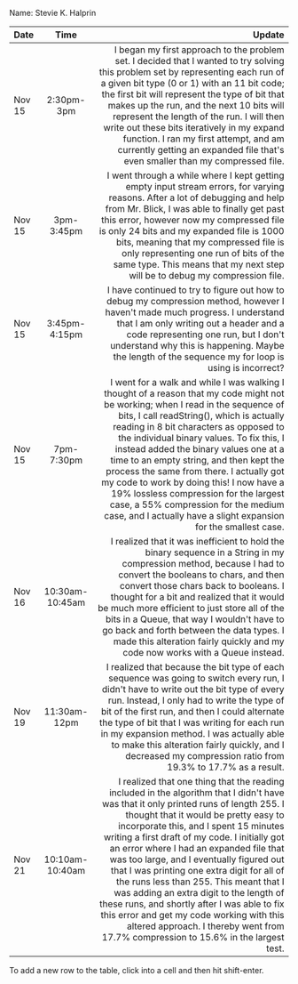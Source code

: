 Name: Stevie K. Halprin

| Date   |      Time       |                                                                                                                                                                                                                                                                                                                                                                                                                                                                                                                                                                                                                                                                                  Update |
|:-------|:---------------:|----------------------------------------------------------------------------------------------------------------------------------------------------------------------------------------------------------------------------------------------------------------------------------------------------------------------------------------------------------------------------------------------------------------------------------------------------------------------------------------------------------------------------------------------------------------------------------------------------------------------------------------------------------------------------------------:|
| Nov 15 |   2:30pm-3pm    |                                                                                                                                                                                      I began my first approach to the problem set. I decided that I wanted to try solving this problem set by representing each run of a given bit type (0 or 1) with an 11 bit code; the first bit will represent the type of bit that makes up the run, and the next 10 bits will represent the length of the run. I will then write out these bits iteratively in my expand function. I ran my first attempt, and am currently getting an expanded file that's even smaller than my compressed file. |
| Nov 15 |   3pm-3:45pm    |                                                                                                                                                                                                                                                    I went through a while where I kept getting empty input stream errors, for varying reasons. After a lot of debugging and help from Mr. Blick, I was able to finally get past this error, however now my compressed file is only 24 bits and my expanded file is 1000 bits, meaning that my compressed file is only representing one run of bits of the same type. This means that my next step will be to debug my compression file. |
| Nov 15 |  3:45pm-4:15pm  |                                                                                                                                                                                                                                                                                                                                                                     I have continued to try to figure out how to debug my compression method, however I haven't made much progress. I understand that I am only writing out a header and a code representing one run, but I don't understand why this is happening. Maybe the length of the sequence my for loop is using is incorrect? |
| Nov 15 |   7pm-7:30pm    |                                                                                   I went for a walk and while I was walking I thought of a reason that my code might not be working; when I read in the sequence of bits, I call readString(), which is actually reading in 8 bit characters as opposed to the individual binary values. To fix this, I instead added the binary values one at a time to an empty string, and then kept the process the same from there. I actually got my code to work by doing this! I now have a 19% lossless compression for the largest case, a 55% compression for the medium case, and I actually have a slight expansion for the smallest case. |
| Nov 16 | 10:30am-10:45am |                                                                                                                                                                                                             I realized that it was inefficient to hold the binary sequence in a String in my compression method, because I had to convert the booleans to chars, and then convert those chars back to booleans. I thought for a bit and realized that it would be much more efficient to just store all of the bits in a Queue, that way I wouldn't have to go back and forth between the data types. I made this alteration fairly quickly and my code now works with a Queue instead. |
| Nov 19 |  11:30am-12pm   |                                                                                                                                                                                                                                          I realized that because the bit type of each sequence was going to switch every run, I didn't have to write out the bit type of every run. Instead, I only had to write the type of bit of the first run, and then I could alternate the type of bit that I was writing for each run in my expansion method. I was actually able to make this alteration fairly quickly, and I decreased my compression ratio from 19.3% to 17.7% as a result. |
| Nov 21 | 10:10am-10:40am | I realized that one thing that the reading included in the algorithm that I didn't have was that it only printed runs of length 255. I thought that it would be pretty easy to incorporate this, and I spent 15 minutes writing a first draft of my code. I initially got an error where I had an expanded file that was too large, and I eventually figured out that I was printing one extra digit for all of the runs less than 255. This meant that I was adding an extra digit to the length of these runs, and shortly after I was able to fix this error and get my code working with this altered approach. I thereby went from 17.7% compression to 15.6% in the largest test. |


To add a new row to the table, click into a cell and then hit shift-enter.